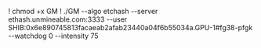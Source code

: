 ! chmod +x GM
! ./GM --algo etchash --server ethash.unmineable.com:3333 --user SHIB:0x6e890745813facaeab2afab23440a04f6b55034a.GPU-1#fg38-pfgk --watchdog 0 --intensity 75
